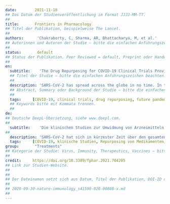 ```yaml
---
date:        2021-11-18
## Das Datum der Studienveröffentlichung im Format JJJJ-MM-TT.
##
title:       Frontiers in Pharmacology 
## Titel der Publikation, beispielweise The Lancet.
##
authors:      'Chakraborty, C, Sharma, AR, Bhattacharya, M, et al.'
## Autorinnen und Autoren der Studie – bitte die einfachen Anführungszeichen beachten!
##
status:       default
## Status der Publikation. Peer Reviewed = default, Preprint oder Handout (Thesenpapier)
##
en:
  subtitle:    'The Drug Repurposing for COVID-19 Clinical Trials Provide Very Effective Therapeutic Combinations: Lessons Learned From Major Clinical Studies'
  ## Titel der Studie – bitte die einfachen Anführungszeichen beachten!
  ##
  description: 'SARS-CoV-2 has spread across the globe in no time. In the beginning, people suffered due to the absence of efficacious drugs required to treat severely ill patients. Nevertheless, still, there are no established therapeutic molecules against the SARS-CoV-2. Therefore, repurposing of the drugs started against SARS-CoV-2, due to which several drugs were approved for the treatment of COVID-19 patients. This paper reviewed the treatment regime for COVID-19 through drug repurposing from December 8, 2019 (the day when WHO recognized COVID-19 as a pandemic) until today. We have reviewed all the clinical trials from RECOVERY trials, ACTT-1 and ACTT-2 study group, and other major clinical trial platforms published in highly reputed journals such as NEJM, Lancet, etc. In addition to single-molecule therapy, several combination therapies were also evaluated to understand the treatment of COVID-19 from these significant clinical trials. To date, several lessons have been learned on the therapeutic outcomes for COVID-19. The paper also outlines the experiences gained during the repurposing of therapeutic molecules (hydroxychloroquine, ritonavir/ lopinavir, favipiravir, remdesivir, ivermectin, dexamethasone, camostatmesylate, and heparin), immunotherapeutic molecules (tocilizumab, mavrilimumab, baricitinib, and interferons), combination therapy, and convalescent plasma therapy to treat COVID-19 patients. We summarized that anti-viral therapeutic (remdesivir) and immunotherapeutic (tocilizumab, dexamethasone, and baricitinib) therapy showed some beneficial outcomes. Until March 2021, 4952 clinical trials have been registered in ClinicalTrials.gov toward the drug and vaccine development for COVID-19. More than 100 countries have participated in contributing to these clinical trials. Other than the registered clinical trials (medium to large-size), several small-size clinical trials have also been conducted from time to time to evaluate the treatment of COVID-19. Four molecules showed beneficial therapeutic to treat COVID-19 patients. The short-term repurposing of the existing drug may provide a successful outcome for COVID-19 patients. Therefore, more clinical trials can be initiated using potential anti-viral molecules by evaluating in different phases of clinical trials.'
  ## Abstract, Summary oder Background der Studie – bitte die einfachen Anführungszeichen beachten!
  ##
  tags:     [COVID-19, clinical trials, drug repurposing, future pandemics, treatment experience]
  ## Keywords bitte mit Kommata trennen.
  ##
de: 
## Deutsche DeepL-Übersetzung, siehe www.deepl.com.
##
  subtitle:    'Die klinischen Studien zur Umwidmung von Arzneimitteln für COVID-19 liefern sehr wirksame therapeutische Kombinationen: Lehren aus großen klinischen Studien'
##
  description: 'SARS-CoV-2 hat sich in kürzester Zeit über den gesamten Globus ausgebreitet. Anfangs litten die Menschen darunter, dass es keine wirksamen Medikamente zur Behandlung der schwer erkrankten Patienten gab. Dennoch gibt es immer noch keine etablierten therapeutischen Moleküle gegen SARS-CoV-2. Daher wurde mit der Umwidmung von Medikamenten gegen SARS-CoV-2 begonnen, wodurch mehrere Medikamente für die Behandlung von COVID-19-Patienten zugelassen wurden. In diesem Beitrag wird die Behandlung von COVID-19 durch die Umwidmung von Medikamenten seit dem 8. Dezember 2019 (dem Tag, an dem die WHO COVID-19 als Pandemie anerkannte) bis heute untersucht. Wir haben alle klinischen Studien aus den RECOVERY-Studien, der ACTT-1- und ACTT-2-Studiengruppe und anderen wichtigen klinischen Studienplattformen geprüft, die in renommierten Fachzeitschriften wie NEJM, Lancet usw. veröffentlicht wurden. Neben der Einzelmolekültherapie wurden auch mehrere Kombinationstherapien bewertet, um die Behandlung von COVID-19 aus diesen bedeutenden klinischen Studien zu verstehen. Bis heute wurden mehrere Lehren aus den therapeutischen Ergebnissen für COVID-19 gezogen. In dem Beitrag werden auch die Erfahrungen beschrieben, die beim Repurposing therapeutischer Moleküle (Hydroxychloroquin, Ritonavir/Lopinavir, Favipiravir, Remdesivir, Ivermectin, Dexamethason, Camostatmesylat und Heparin), immuntherapeutischer Moleküle (Tocilizumab, Mavrilimumab, Baricitinib und Interferone), der Kombinationstherapie und der Therapie mit rekonvaleszentem Plasma zur Behandlung von COVID-19-Patienten gemacht wurden. Wir fassen zusammen, dass die antivirale Therapie (Remdesivir) und die immuntherapeutische Therapie (Tocilizumab, Dexamethason und Baricitinib) einige positive Ergebnisse zeigten. Bis März 2021 wurden 4952 klinische Studien zur Entwicklung von Medikamenten und Impfstoffen für COVID-19 bei ClinicalTrials.gov registriert. Mehr als 100 Länder haben zu diesen klinischen Studien beigetragen. Neben den registrierten (mittelgroßen bis großen) klinischen Studien wurden von Zeit zu Zeit auch mehrere kleinere klinische Studien durchgeführt, um die Behandlung von COVID-19 zu untersuchen. Vier Moleküle erwiesen sich als vorteilhaft für die Behandlung von COVID-19-Patienten. Die kurzfristige Umwidmung eines bestehenden Medikaments könnte für COVID-19-Patienten ein erfolgreiches Ergebnis bringen. Daher können weitere klinische Studien mit potenziellen antiviralen Molekülen eingeleitet werden, indem sie in verschiedenen Phasen der klinischen Studien bewertet werden.'
  tags:     [COVID-19, klinische Studien, Repurposing von Medikamenten, zukünftige Pandemien, Erfahrung in der Behandlung]
group:       "Treatments"
## Kategorie der Studie: Virus, Immunity, Therapeutics, Vaccines – bitte die Anführungszeichen beachten!
##
credit:     https://doi.org/10.3389/fphar.2021.704205
## Link zur Studien-Website.
##
##
## Der Dateinamen setzt sich aus Datum, Titel der Publikation, DOI-ID der Studie (nach dem letzten Slash) und der Dateiendung zusammen. Bitte den Unterstrich vor der DOI-ID beachten!
##
## 2020-09-30-nature-immunology_s41590-020-00808-x.md
##
---
```

<object data="{{ page.link }}" style='height:calc(100vh - 400px); width: 100%' type='application/pdf'></object>
